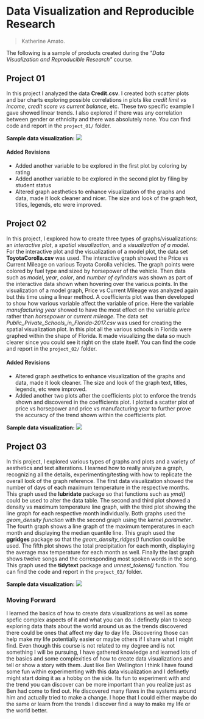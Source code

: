 # Data Visualization and Reproducible Research

> Katherine Amato. 


The following is a sample of products created during the _"Data Visualization and Reproducible Research"_ course.


## Project 01

In this project I analyzed the data **Credit.csv**. I created both scatter plots and bar charts exploring possible correlations in plots like *credit limit vs income*, *credit score vs current balance*, etc. These two specific example I gave showed linear trends. I also explored if there was any correlation between gender or ethnicity and there was absolutely none. You can find code and report in the `project_01/` folder.

**Sample data visualization:** 
![](project-01/amato_project_01_files/figure-html/unnamed-chunk-5-1.png)<!-- -->

#### Added Revisions
- Added another variable to be explored in the first plot by coloring by rating
- Added another variable to be explored in the second plot by filing by student status
- Altered graph aesthetics to enhance visualization of the graphs and data, made it look cleaner and nicer. The size and look of the graph text, titles, legends, etc were improved.


## Project 02
In this project, I explored how to create three types of graphs/visualizations: an *interactive plot*, a *spatial visualization*, and a *visualization of a model*. For the interactive plot and the visualization of a model plot, the data set **ToyotaCorolla.csv** was used. The interactive graph showed the Price vs Current Mileage on various Toyota Corolla vehicles. The graph points were colored by fuel type and sized by horsepower of the vehicle. Then data such as *model*, *year*, *color*, and *number of cylinders* was shown as part of the interactive data shown when hovering over the various points. In the visualization of a model graph, Price vs Current Mileage was analyzed again but this time using a linear method. A coefficients plot was then developed to show how various variable affect the variable of price. Here the variable *manufacturing year* showed to have the most effect on the variable *price* rather than *horsepower* or *current mileage*. The data set *Public_Private_Schools_in_Florida-2017.csv* was used for creating the spatial visualization plot. In this plot all the various schools in Florida were graphed within the shape of Florida. It made visualizing the data so much clearer since you could see it right on the state itself. You can find the code and report in the `project_02/` folder.

#### Added Revisions
- Altered graph aesthetics to enhance visualization of the graphs and data, made it look cleaner. The size and look of the graph text, titles, legends, etc were improved.
- Added another two plots after the coefficients plot to enforce the trends shown and discovered in the coefficients plot. I plotted a scatter plot of price vs horsepower and price vs manufacturing year to further prove the accuracy of the trend shown within the coefficients plot.


**Sample data visualization:** 
![](project-02/amato_project_02_files/figure-html/unnamed-chunk-6-1.png)<!-- -->


## Project 03
In this project, I explored various types of graphs and plots and a variety of aesthetics and text alterations. I learned how to really analyze a graph, recognizing all the details, experimenting/testing with how to replicate the overall look of the graph reference. The first data visualization showed the number of days of each maximum temperature in the respective months. This graph used the **lubridate** package so that functions such as *ymd()* could be used to alter the data table. The second and third plot showed a density vs maximum temperature line graph, with the third plot showing the line graph for each respective month individually. Both graphs used the *geom_density function* with the second graph using the *kernel parameter*. The fourth graph shows a line graph of the maximum temperatures in each month and displaying the median quantile line. This graph used the **ggridges** package so that the *geom_density_ridges()* function could be used. The fifth plot shows the total precipitation for each month, displaying the average max temperature for each month as well. Finally the last graph shows twelve songs and the corresponding most spoken words in the song. This graph used the **tidytext** package and *unnest_tokens()* function. You can find the code and report in the `project_03/` folder.

**Sample data visualization:** 
![](project-03/amato_project_03_files/figure-html/unnamed-chunk-4-1.png)<!-- -->


### Moving Forward
I learned the basics of how to create data visualizations as well as some spefic complex aspects of it and what you can do. I definetly plan to keep exploring data thats about the world around us as the trends discovered there could be ones that affect my day to day life. Discovering those can help make my life potentially easier or maybe others if I share what I might find. Even though this course is not related to my degree and is not something I will be pursuing, I have gathered knowledge and learned lots of the basics and some complexities of how to create data visualizations and tell or show a story with them. Just like Ben Wellington I think I have found some fun within experimenting with this data visualization and I definetly might start doing it as a hobby on the side. Its fun to experiment with and the trend you can discover can be more important than you realize just as Ben had come to find out. He discovered many flaws in the systems around him and actually tried to make a change. I hope that I could either maybe do the same or learn from the trends I discover find a way to make my life or the world better.